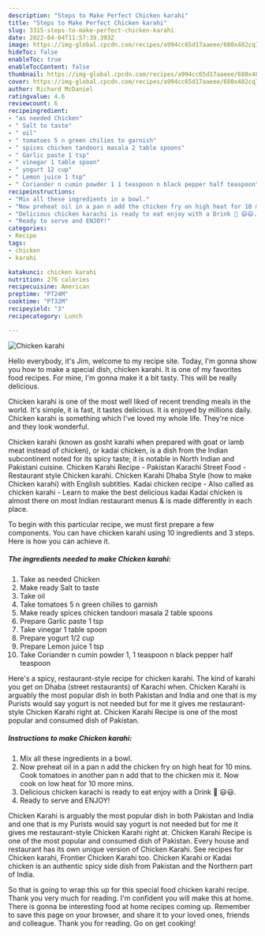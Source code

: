 ```yaml
---
description: "Steps to Make Perfect Chicken karahi"
title: "Steps to Make Perfect Chicken karahi"
slug: 3315-steps-to-make-perfect-chicken-karahi
date: 2022-04-04T11:57:39.393Z
image: https://img-global.cpcdn.com/recipes/a994cc65d17aaeee/680x482cq70/chicken-karahi-recipe-main-photo.jpg
hideToc: false
enableToc: true
enableTocContent: false
thumbnail: https://img-global.cpcdn.com/recipes/a994cc65d17aaeee/680x482cq70/chicken-karahi-recipe-main-photo.jpg
cover: https://img-global.cpcdn.com/recipes/a994cc65d17aaeee/680x482cq70/chicken-karahi-recipe-main-photo.jpg
author: Richard McDaniel
ratingvalue: 4.6
reviewcount: 6
recipeingredient:
- "as needed Chicken"
- " Salt to taste"
- " oil"
- " tomatoes 5 n green chilies to garnish"
- " spices chicken tandoori masala 2 table spoons"
- " Garlic paste 1 tsp"
- " vinegar 1 table spoon"
- " yogurt 12 cup"
- " Lemon juice 1 tsp"
- " Coriander n cumin powder 1 1 teaspoon n black pepper half teaspoon"
recipeinstructions:
- "Mix all these ingredients in a bowl."
- "Now preheat oil in a pan n add the chicken fry on high heat for 10 mins. Cook tomatoes in another pan n add that to the chicken mix it. Now cook on low heat for 10 more mins."
- "Delicious chicken karachi is ready to eat enjoy with a Drink 🥃 😃😃."
- "Ready to serve and ENJOY!"
categories:
- Recipe
tags:
- chicken
- karahi

katakunci: chicken karahi 
nutrition: 276 calories
recipecuisine: American
preptime: "PT24M"
cooktime: "PT32M"
recipeyield: "3"
recipecategory: Lunch

---
```



![Chicken karahi](https://img-global.cpcdn.com/recipes/a994cc65d17aaeee/680x482cq70/chicken-karahi-recipe-main-photo.jpg)

Hello everybody, it's Jim, welcome to my recipe site. Today, I'm gonna show you how to make a special dish, chicken karahi. It is one of my favorites food recipes. For mine, I'm gonna make it a bit tasty. This will be really delicious.

Chicken karahi is one of the most well liked of recent trending meals in the world. It's simple, it is fast, it tastes delicious. It is enjoyed by millions daily. Chicken karahi is something which I've loved my whole life. They're nice and they look wonderful.

Chicken karahi (known as gosht karahi when prepared with goat or lamb meat instead of chicken), or kadai chicken, is a dish from the Indian subcontinent noted for its spicy taste; it is notable in North Indian and Pakistani cuisine. Chicken Karahi Recipe - Pakistan Karachi Street Food - Restaurant style Chicken karahi. Chicken Karahi Dhaba Style (how to make Chicken karahi) with English subtitles. Kadai chicken recipe - Also called as chicken karahi - Learn to make the best delicious kadai Kadai chicken is almost there on most Indian restaurant menus &amp; is made differently in each place.


To begin with this particular recipe, we must first prepare a few components. You can have chicken karahi using 10 ingredients and 3 steps. Here is how you can achieve it.

<!--inarticleads1-->

##### The ingredients needed to make Chicken karahi:

1. Take as needed Chicken
1. Make ready  Salt to taste
1. Take  oil
1. Take  tomatoes 5 n green chilies to garnish
1. Make ready  spices chicken tandoori masala 2 table spoons
1. Prepare  Garlic paste 1 tsp
1. Take  vinegar 1 table spoon
1. Prepare  yogurt 1/2 cup
1. Prepare  Lemon juice 1 tsp
1. Take  Coriander n cumin powder 1, 1 teaspoon n black pepper half teaspoon


Here&#39;s a spicy, restaurant-style recipe for chicken karahi. The kind of karahi you get on Dhaba (street restaurants) of Karachi when. Chicken Karahi is arguably the most popular dish in both Pakistan and India and one that is my Purists would say yogurt is not needed but for me it gives me restaurant-style Chicken Karahi right at. Chicken Karahi Recipe is one of the most popular and consumed dish of Pakistan. 

<!--inarticleads2-->

##### Instructions to make Chicken karahi:

1. Mix all these ingredients in a bowl.
1. Now preheat oil in a pan n add the chicken fry on high heat for 10 mins. Cook tomatoes in another pan n add that to the chicken mix it. Now cook on low heat for 10 more mins.
1. Delicious chicken karachi is ready to eat enjoy with a Drink 🥃 😃😃.
1. Ready to serve and ENJOY!

Chicken Karahi is arguably the most popular dish in both Pakistan and India and one that is my Purists would say yogurt is not needed but for me it gives me restaurant-style Chicken Karahi right at. Chicken Karahi Recipe is one of the most popular and consumed dish of Pakistan. Every house and restaurant has its own unique version of Chicken Karahi. See recipes for Chicken karahi, Frontier Chicken Karahi too. Chicken Karahi or Kadai chicken is an authentic spicy side dish from Pakistan and the Northern part of India. 

So that is going to wrap this up for this special food chicken karahi recipe. Thank you very much for reading. I'm confident you will make this at home. There is gonna be interesting food at home recipes coming up. Remember to save this page on your browser, and share it to your loved ones, friends and colleague. Thank you for reading. Go on get cooking!
